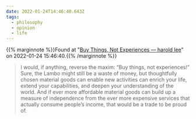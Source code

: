 ```yaml
---
date: 2022-01-24T14:46:40.643Z
tags:
  - philosophy
  - opinion
  - life
---
```

{{% marginnote %}}Found at "[Buy Things, Not Experiences — harold lee](https://write.as/harold-lee/theres-a-phrase-going-around-that-you-should-buy-experiences-not-things)" on 2022-01-24 15:46:40.{{% /marginnote %}}

> I would, if anything, reverse the maxim: “Buy things, not experiences!” Sure, the Lambo might still be a waste of money, but thoughtfully chosen material goods can enable new activities can enrich your life, extend your capabilities, and deepen your understanding of the world. And if ever more affordable material goods can build up a measure of independence from the ever more expensive services that actually consume people’s income, that would be a trade to be proud of.

